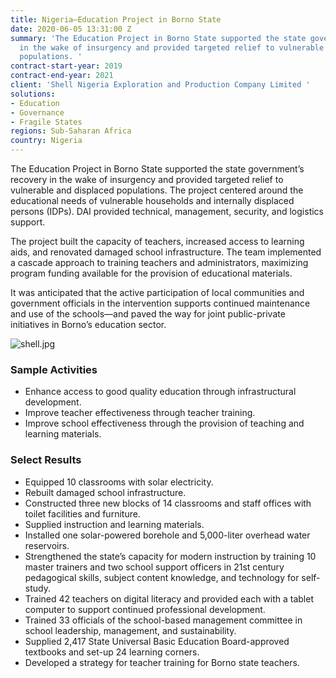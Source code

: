 ```yaml
---
title: Nigeria—Education Project in Borno State
date: 2020-06-05 13:31:00 Z
summary: 'The Education Project in Borno State supported the state government’s recovery
  in the wake of insurgency and provided targeted relief to vulnerable and displaced
  populations. '
contract-start-year: 2019
contract-end-year: 2021
client: 'Shell Nigeria Exploration and Production Company Limited '
solutions:
- Education
- Governance
- Fragile States
regions: Sub-Saharan Africa
country: Nigeria
---
```


The Education Project in Borno State supported the state government’s recovery in the wake of insurgency and provided targeted relief to vulnerable and displaced populations. The project centered around the educational needs of vulnerable households and internally displaced persons (IDPs). DAI provided technical, management, security, and logistics support.

The project built the capacity of teachers, increased access to learning aids, and renovated damaged school infrastructure. The team implemented a cascade approach to training teachers and administrators, maximizing program funding available for the provision of educational materials.

It was anticipated that the active participation of local communities and government officials in the intervention supports continued maintenance and use of the schools—and paved the way for joint public-private initiatives in Borno’s education sector.

![shell.jpg](/uploads/shell.jpg)

### Sample Activities

* Enhance access to good quality education through infrastructural development.
* Improve teacher effectiveness through teacher training.
* Improve school effectiveness through the provision of teaching and learning materials.

### Select Results

* Equipped 10 classrooms with solar electricity.
* Rebuilt damaged school infrastructure.
* Constructed three new blocks of 14 classrooms and staff offices with toilet facilities and furniture.
* Supplied instruction and learning materials.
* Installed one solar-powered borehole and 5,000-liter overhead water reservoirs.
* Strengthened the state’s capacity for modern instruction by training 10 master trainers and two school support officers in 21st century pedagogical skills, subject content knowledge, and technology for self-study.
* Trained 42 teachers on digital literacy and provided each with a tablet computer to support continued professional development.
* Trained 33 officials of the school-based management committee in school leadership,
management, and sustainability.
* Supplied 2,417 State Universal Basic Education Board-approved textbooks and
set-up 24 learning corners.
* Developed a strategy for teacher training for Borno state teachers.
